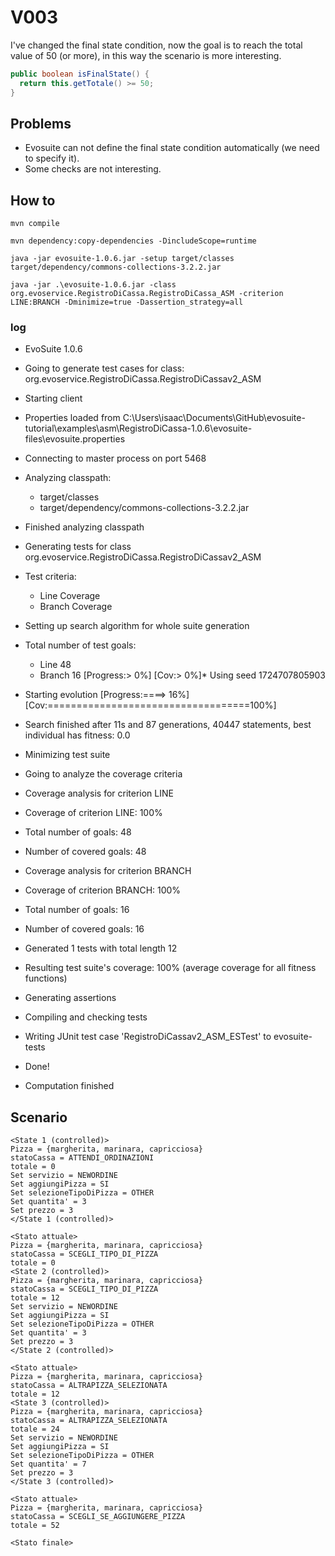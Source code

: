 # V003

I've changed the final state condition, now the goal is to reach the total value of 50
(or more), in this way the scenario is more interesting.

```java
public boolean isFinalState() {
  return this.getTotale() >= 50;
}
```

## Problems

- Evosuite can not define the final state condition automatically (we need to specify it).
- Some checks are not interesting.

## How to
```shell
mvn compile
```
```shell
mvn dependency:copy-dependencies -DincludeScope=runtime
```
```shell
java -jar evosuite-1.0.6.jar -setup target/classes target/dependency/commons-collections-3.2.2.jar
```
```shell
java -jar .\evosuite-1.0.6.jar -class org.evoservice.RegistroDiCassa.RegistroDiCassa_ASM -criterion LINE:BRANCH -Dminimize=true -Dassertion_strategy=all
```

### log
* EvoSuite 1.0.6
* Going to generate test cases for class: org.evoservice.RegistroDiCassa.RegistroDiCassav2_ASM
* Starting client
* Properties loaded from C:\Users\isaac\Documents\GitHub\evosuite-tutorial\examples\asm\RegistroDiCassa-1.0.6\evosuite-files\evosuite.properties
* Connecting to master process on port 5468
* Analyzing classpath:
  - target/classes
  - target/dependency/commons-collections-3.2.2.jar
* Finished analyzing classpath
* Generating tests for class org.evoservice.RegistroDiCassa.RegistroDiCassav2_ASM
* Test criteria:
  - Line Coverage
  - Branch Coverage
* Setting up search algorithm for whole suite generation
* Total number of test goals:
  - Line 48
  - Branch 16
    [Progress:>                             0%] [Cov:>                                  0%]* Using seed 1724707805903
* Starting evolution
  [Progress:====>                         16%] [Cov:===================================100%]
* Search finished after 11s and 87 generations, 40447 statements, best individual has fitness: 0.0
* Minimizing test suite
* Going to analyze the coverage criteria
* Coverage analysis for criterion LINE
* Coverage of criterion LINE: 100%
* Total number of goals: 48
* Number of covered goals: 48
* Coverage analysis for criterion BRANCH
* Coverage of criterion BRANCH: 100%
* Total number of goals: 16
* Number of covered goals: 16
* Generated 1 tests with total length 12
* Resulting test suite's coverage: 100% (average coverage for all fitness functions)
* Generating assertions
* Compiling and checking tests
* Writing JUnit test case 'RegistroDiCassav2_ASM_ESTest' to evosuite-tests
* Done!

* Computation finished

## Scenario
```
<State 1 (controlled)>
Pizza = {margherita, marinara, capricciosa}
statoCassa = ATTENDI_ORDINAZIONI
totale = 0
Set servizio = NEWORDINE
Set aggiungiPizza = SI
Set selezioneTipoDiPizza = OTHER
Set quantita' = 3
Set prezzo = 3
</State 1 (controlled)>

<Stato attuale>
Pizza = {margherita, marinara, capricciosa}
statoCassa = SCEGLI_TIPO_DI_PIZZA
totale = 0
<State 2 (controlled)>
Pizza = {margherita, marinara, capricciosa}
statoCassa = SCEGLI_TIPO_DI_PIZZA
totale = 12
Set servizio = NEWORDINE
Set aggiungiPizza = SI
Set selezioneTipoDiPizza = OTHER
Set quantita' = 3
Set prezzo = 3
</State 2 (controlled)>

<Stato attuale>
Pizza = {margherita, marinara, capricciosa}
statoCassa = ALTRAPIZZA_SELEZIONATA
totale = 12
<State 3 (controlled)>
Pizza = {margherita, marinara, capricciosa}
statoCassa = ALTRAPIZZA_SELEZIONATA
totale = 24
Set servizio = NEWORDINE
Set aggiungiPizza = SI
Set selezioneTipoDiPizza = OTHER
Set quantita' = 7
Set prezzo = 3
</State 3 (controlled)>

<Stato attuale>
Pizza = {margherita, marinara, capricciosa}
statoCassa = SCEGLI_SE_AGGIUNGERE_PIZZA
totale = 52

<Stato finale>
```